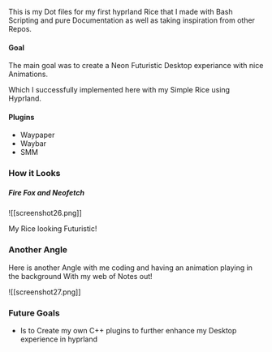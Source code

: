 This is my Dot files for my first hyprland Rice that I made with  Bash Scripting and  pure Documentation as well as taking inspiration from other Repos. 

#### Goal

The main goal was to create a Neon Futuristic Desktop experiance with nice Animations. 

Which I successfully implemented here with my Simple Rice using Hyprland. 

#### Plugins

- Waypaper
- Waybar
- SMM



### How it Looks 

##### Fire Fox and Neofetch 
![[screenshot26.png]]

My Rice looking Futuristic! 

### Another Angle 

Here is another Angle with me coding and having an animation playing in the background With my web of Notes out!


![[screenshot27.png]]

### Future Goals

- Is to Create my own C++ plugins to further enhance my Desktop experience in hyprland